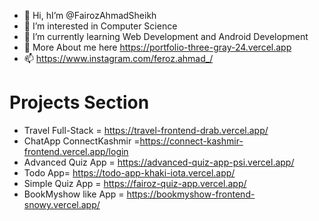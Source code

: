 - 👋 Hi, hI’m @FairozAhmadSheikh
- 👀 I’m interested in Computer Science
- 🌱 I’m currently learning Web Development and Android Development
- 💞️ More About me here https://portfolio-three-gray-24.vercel.app
- 📫 https://www.instagram.com/feroz.ahmad_/
#  Projects Section
-  Travel Full-Stack =  https://travel-frontend-drab.vercel.app/
-  ChatApp ConnectKashmir =https://connect-kashmir-frontend.vercel.app/login
-  Advanced Quiz App = https://advanced-quiz-app-psi.vercel.app/
-  Todo App=  https://todo-app-khaki-iota.vercel.app/
-  Simple Quiz App = https://fairoz-quiz-app.vercel.app/
-  BookMyshow like App = https://bookmyshow-frontend-snowy.vercel.app/

<!---
FairozAhmadSheikh/FairozAhmadSheikh is a ✨ special ✨ repository because its `README.md` (this file) appears on your GitHub profile.
You can click the Preview link to take a look at your changes.
--->
